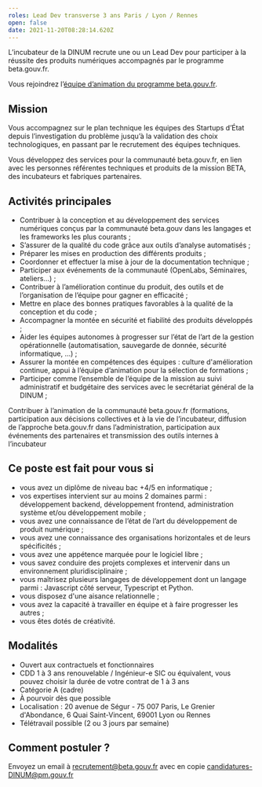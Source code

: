 ```yaml
---
roles: Lead Dev transverse 3 ans Paris / Lyon / Rennes
open: false
date: 2021-11-20T08:28:14.620Z
---
```

L’incubateur de la DINUM recrute une ou un Lead Dev pour participer à la réussite des produits numériques accompagnés par le programme beta.gouv.fr.

Vous rejoindrez l’[équipe d’animation du programme beta.gouv.fr](https://doc.incubateur.net/communaute/travailler-a-beta-gouv/je-minforme-sur-la-vie-de-la-communaute/equipe-danimation).

## Mission

Vous accompagnez sur le plan technique les équipes des Startups d’État depuis l’investigation du problème jusqu’à la validation des choix technologiques, en passant par le recrutement des équipes techniques. 

[](<>)[](<>)Vous développez des services pour la communauté beta.gouv.fr, en lien avec les personnes référentes techniques et produits de la mission BETA, des incubateurs et fabriques partenaires.

## Activités principales

* Contribuer à la conception et au développement des services numériques conçus par la communauté beta.gouv dans les langages et les frameworks les plus courants ;
* S’assurer de la qualité du code grâce aux outils d’analyse automatisés ;
* Préparer les mises en production des différents produits ;
* Coordonner et effectuer la mise à jour de la documentation technique ;
* Participer aux événements de la communauté (OpenLabs, Séminaires, ateliers…) ;
* Contribuer à l’amélioration continue du produit, des outils et de l’organisation de l’équipe pour gagner en efficacité ;
* Mettre en place des bonnes pratiques favorables à la qualité de la conception et du code ;
* Accompagner la montée en sécurité et fiabilité des produits développés ;
* Aider les équipes autonomes à progresser sur l’état de l’art de la gestion opérationnelle (automatisation, sauvegarde de donnée, sécurité informatique, …) ;
* Assurer la montée en compétences des équipes : culture d'amélioration continue, appui à l’équipe d’animation pour la sélection de formations ;
* Participer comme l’ensemble de l’équipe de la mission au suivi administratif et budgétaire des services avec le secrétariat général de la DINUM ;

Contribuer à l’animation de la communauté beta.gouv.fr (formations, participation aux décisions collectives et à la vie de l’incubateur, diffusion de l’approche beta.gouv.fr dans l’administration, participation aux événements des partenaires et transmission des outils internes à l’incubateur

## Ce poste est fait pour vous si 

* vous avez un diplôme de niveau bac +4/5 en informatique ;
* vos expertises intervient sur au moins 2 domaines parmi : développement backend, développement frontend, administration système et/ou développement mobile ;
* vous avez une connaissance de l’état de l’art du développement de produit numérique ;
* vous avez une connaissance des organisations horizontales et de leurs spécificités ;
* vous avez une appétence marquée pour le logiciel libre ;
* vous savez conduire des projets complexes et intervenir dans un environnement pluridisciplinaire ;
* vous maîtrisez plusieurs langages de développement dont un langage parmi : Javascript côté serveur, Typescript et Python.
* vous disposez d'une aisance relationnelle ;
* vous avez la capacité à travailler en équipe et à faire progresser les autres ;
* vous êtes dotés de créativité.

## Modalités

* Ouvert aux contractuels et fonctionnaires
* CDD 1 à 3 ans renouvelable / Ingénieur-e SIC ou équivalent, vous pouvez choisir la durée de votre contrat de 1 à 3 ans
* Catégorie A (cadre)
* À pourvoir dès que possible
* Localisation : 20 avenue de Ségur - 75 007 Paris, Le Grenier d'Abondance, 6 Quai Saint-Vincent, 69001 Lyon ou Rennes
* Télétravail possible (2 ou 3 jours par semaine)



## Comment postuler ?

Envoyez un email à recrutement@beta.gouv.fr avec en copie candidatures-DINUM@pm.gouv.fr 
